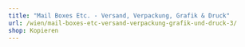 ```yaml
---
title: "Mail Boxes Etc. - Versand, Verpackung, Grafik & Druck"
url: /wien/mail-boxes-etc-versand-verpackung-grafik-und-druck-3/
shop: Kopieren
---
```

